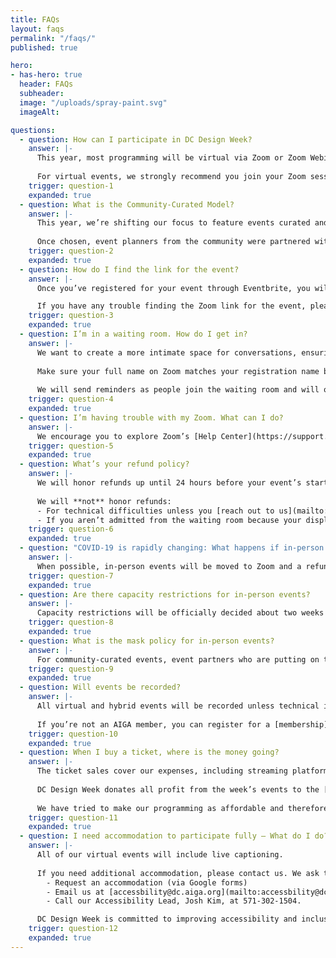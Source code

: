 ```yaml
---
title: FAQs
layout: faqs
permalink: "/faqs/"
published: true

hero:
- has-hero: true
  header: FAQs
  subheader:
  image: "/uploads/spray-paint.svg"
  imageAlt: 

questions:
  - question: How can I participate in DC Design Week?
    answer: |-
      This year, most programming will be virtual via Zoom or Zoom Webinar, or a hybrid of an in-person event streamed through Zoom. For all in-person events, we will be following CDC-recommended guidelines.
      
      For virtual events, we strongly recommend you join your Zoom session via your computer so you can easily view the presenter and any visuals they may share. Download the Zoom app ahead of time to make joining your events as smooth as possible. You can also join through your browser.
    trigger: question-1
    expanded: true
  - question: What is the Community-Curated Model?
    answer: |-
      This year, we’re shifting our focus to feature events curated and hosted by our community — so … you! We reviewed event proposals from individuals, groups, and organizations to pick diverse, thought-provoking, engaging events that represent DC. 
      
      Once chosen, event planners from the community were partnered with members of our committee to plan events that will take place this October.
    trigger: question-2
    expanded: true
  - question: How do I find the link for the event?
    answer: |-
      Once you’ve registered for your event through Eventbrite, you will receive an email from DC Design Week via Eventbrite with a link to the Zoom. You will receive the link again shortly before the event starts so it’s at the top of your inbox.

      If you have any trouble finding the Zoom link for the event, please contact us at [dcdw@dc.aiga.org](mailto:dcdw@dc.aiga.org) in the hour leading up to the start time. 
    trigger: question-3
    expanded: true
  - question: I’m in a waiting room. How do I get in?
    answer: |-
      We want to create a more intimate space for conversations, ensuring only those who register for the event can join.
      
      Make sure your full name on Zoom matches your registration name by hovering over your name in the participant list, selecting “More”, “Rename.” If you have dialed in by phone, please send us an email immediately with your event name and phone number in the subject line.
      
      We will send reminders as people join the waiting room and will only admit those whose display name matches our registration list. 
    trigger: question-4
    expanded: true
  - question: I’m having trouble with my Zoom. What can I do? 
    answer: |-
      We encourage you to explore Zoom’s [Help Center](https://support.zoom.us/hc/en-us/articles/206175806) first. If you aren’t able to resolve the issue that way, [reach out to us](mailto:dcdw@dc.aiga.org). 
    trigger: question-5
    expanded: true
  - question: What’s your refund policy?
    answer: |-
      We will honor refunds up until 24 hours before your event’s start time. 
      
      We will **not** honor refunds:
      - For technical difficulties unless you [reach out to us](mailto:dcdw@dc.aiga.org) at the start of the event to see if we can help troubleshoot your issue (We’ll likely ask to see what steps from Zoom’s guide you’ve tried to start.)
      - If you aren’t admitted from the waiting room because your display name did not match our registration list.
    trigger: question-6
    expanded: true
  - question: "COVID-19 is rapidly changing: What happens if in-person events need to be cancelled?"
    answer: |- 
      When possible, in-person events will be moved to Zoom and a refund should not be expected. If an event is canceled in its entirety a refund will be issued. In either scenario you will be notified immediately.
    trigger: question-7
    expanded: true
  - question: Are there capacity restrictions for in-person events?
    answer: |- 
      Capacity restrictions will be officially decided about two weeks out from DCDW and posted on the specific event pages in order to follow the latest CDC guidance.
    trigger: question-8
    expanded: true
  - question: What is the mask policy for in-person events?
    answer: |- 
      For community-curated events, event partners who are putting on the event will have the final say, but we are encouraging those not speaking, drinking, or eating to wear a mask. When in doubt, review the information on the webpage for your event. 
    trigger: question-9
    expanded: true
  - question: Will events be recorded? 
    answer: |- 
      All virtual and hybrid events will be recorded unless technical issues occur or recording the content disrupts the intimacy and privacy required for an event. The [recordings will be shared in the AIGA DC recordings archive](https://dc.aiga.org/introducing-the-aiga-dc-event-recordings-archive/) for AIGA members to rewatch or catch up on at a later date. 
      
      If you’re not an AIGA member, you can register for a [membership](https://dc.aiga.org/membership/membership-rates/) on our website for just $50 for a year. We’re a 100% non-revenue generating entity, so this goes a long way to keeping us afloat. 
    trigger: question-10
    expanded: true
  - question: When I buy a ticket, where is the money going?
    answer: |- 
      The ticket sales cover our expenses, including streaming platforms and for live closed captioning. We’re also doing a revenue share to ensure our speakers receive some compensation for bringing their talent, expertise, and time to our community. 
      
      DC Design Week donates all profit from the week’s events to the [Design Continuum Fund](https://www.givecontinuum.org/), which helps launch the next generation of talented artists and designers by offering financial support for minority and economically disadvantaged students. In addition to the DCDW’s contribution, AIGA pledges 10% of all our event revenue to the scholarship fund as well. 
      
      We have tried to make our programming as affordable and therefore accessible to all. If you find the cost prohibitive, barring you from participating, please reach out to us at [designweek@dc.aiga.org](mailto:designweek@dc.aiga.org) so we can work together to find a solution that works for you!
    trigger: question-11
    expanded: true
  - question: I need accommodation to participate fully – What do I do?
    answer: |- 
      All of our virtual events will include live captioning. 
      
      If you need additional accommodation, please contact us. We ask that you request your accommodation as early as possible, as we may not be able to fulfill all requests made after September 27. We honor your privacy and no identifying information (ie, your name) is required to request an accomodation
        - Request an accommodation (via Google forms)
        - Email us at [accessbility@dc.aiga.org](mailto:accessbility@dc.aiga.org)
        - Call our Accessibility Lead, Josh Kim, at 571-302-1504.

      DC Design Week is committed to improving accessibility and inclusion efforts each year. We recognize this is a journey and we are still far from our ideal. Read more about our accessibility efforts.
    trigger: question-12
    expanded: true
---
```

